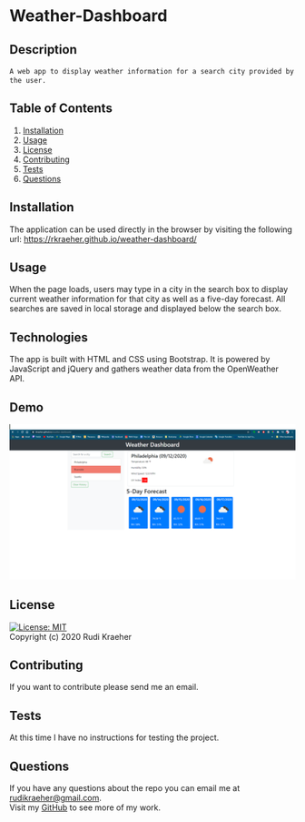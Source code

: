 # Weather-Dashboard

## Description
    A web app to display weather information for a search city provided by the user.
    
## Table of Contents 
1. [Installation](#installation)
2. [Usage](#usage)
3. [License](#license)
4. [Contributing](#contributing)
5. [Tests](#tests)
6. [Questions](#questions)
    
## Installation
The application can be used directly in the browser by visiting the following url: https://rkraeher.github.io/weather-dashboard/

## Usage
When the page loads, users may type in a city in the search box to display current weather information for that city as well as a five-day forecast. All searches are saved in local storage and displayed below the search box.

## Technologies
The app is built with HTML and CSS using Bootstrap. It is powered by JavaScript and jQuery and gathers
weather data from the OpenWeather API. 

## Demo

![Screenshot of deployed app](assets/images/documentation/screenshot.png)  
    

## License 
[![License: MIT](https://img.shields.io/badge/License-MIT-yellow.svg)](https://opensource.org/licenses/MIT)  
Copyright (c) 2020 Rudi Kraeher
    
## Contributing
If you want to contribute please send me an email.
    
## Tests
At this time I have no instructions for testing the project.
    
## Questions
If you have any questions about the repo you can email me at rudikraeher@gmail.com.  
Visit my [GitHub](https://github.com/rkraeher) to see more of my work.
